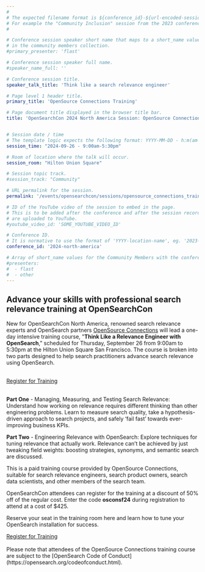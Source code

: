 ```yaml
---
#
# The expected filename format is ${conference_id}-${url-encoded-session-title}.md
# For example the "Community Inclusion" session from the 2023 conference in North America the title is "2023-north-america-community-inclusion.html"
#

# Conference session speaker short name that maps to a short_name value
# in the community members collection.
#primary_presenter: 'flast'

# Conference session speaker full name.
#speaker_name_full: ''

# Conference session title.
speaker_talk_title: 'Think like a search relevance engineer'

# Page level 1 header title.
primary_title: 'OpenSource Connections Training'

# Page document title displayed in the browser title bar.
title: 'OpenSearchCon 2024 North America Session: OpenSource Connections Training'


# Session date / time
# The template logic expects the following format: YYYY-MM-DD - h:m(am|pm)-(h:m(am|pm))
session_time: "2024-09-26 - 9:00am-5:30pm"

# Room of location where the talk will occur.
session_room: "Hilton Union Square"

# Session topic track.
#session_track: "Community"

# URL permalink for the session.
permalink: '/events/opensearchcon/sessions/opensource_connections_training.html'

# ID of the YouTube video of the session to embed in the page.
# This is to be added after the conference and after the session recordings
# are uploaded to YouTube.
#youtube_video_id: 'SOME_YOUTUBE_VIDEO_ID'

# Conference ID.
# It is normative to use the format of 'YYYY-location-name', eg. '2023-north-america'.
conference_id: '2024-north-america'

# Array of short_name values for the Community Members with the conference_speaker persona whom are presenting the session. This includes the primary_speaker indicated above and any other presenters (if any).
#presenters:
#  - flast
#  - other
---
```

##  Advance your skills with professional search relevance training at OpenSearchCon





New for OpenSearchCon North America, renowned search relevance experts and OpenSearch partners [OpenSource Connections](https://opensourceconnections.com/) will lead a one-day intensive training course, "**Think Like a Relevance Engineer with OpenSearch**," scheduled for Thursday, September 26 from 9:00am to 5:30pm at the Hilton Union Square San Francisco. The course is broken into two parts designed to help search practitioners advance search relevance using OpenSearch.


<br/>

<div class="redesign-button-pair--wrapper">
            <div class="redesign-button--wrapper redesign-button--wrapper__text-only__dark">
                <a href="https://www.eventbee.com/v/opensearch-tlre-intensive-at-opensearchcon-us-24/event?eid=237312684#/tickets" class="redesign-button--anchor">
                    Register for Training
                </a>
            </div>
</div><br/>

**Part One** - Managing, Measuring, and Testing Search Relevance: Understand how working on relevance requires different thinking than other engineering problems. Learn to measure search quality, take a hypothesis-driven approach to search projects, and safely ‘fail fast’ towards ever-improving business KPIs.

**Part Two** - Engineering Relevance with OpenSearch: Explore techniques for tuning relevance that actually work. Relevance can’t be achieved by just tweaking field weights: boosting strategies, synonyms, and semantic search are discussed.

This is a paid training course provided by OpenSource Connections, suitable for search relevance engineers, search product owners, search data scientists, and other members of the search team.

OpenSearchCon attendees can register for the training at a discount of 50% off of the regular cost. Enter the code **osconsf24** during registration to attend at a cost of $425.

Reserve your seat in the training room here and learn how to tune your OpenSearch installation for success.

<div class="redesign-button-pair--wrapper">
            <div class="redesign-button--wrapper redesign-button--wrapper__text-only__dark">
                <a href="https://www.eventbee.com/v/opensearch-tlre-intensive-at-opensearchcon-us-24/event?eid=237312684#/tickets" class="redesign-button--anchor">
                    Register for Training
                </a>
            </div>
</div><br/>
Please note that attendees of the OpenSource Connections training course are subject to the [OpenSearch Code of Conduct](https://opensearch.org/codeofconduct.html).
